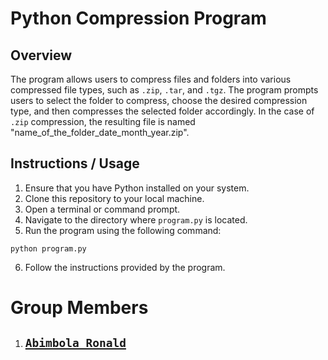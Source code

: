 # Python Compression Program

## Overview

The program allows users to compress files and folders into various compressed file types, such as `.zip`, `.tar`, and `.tgz`. The program prompts users to select the folder to compress, choose the desired compression type, and then compresses the selected folder accordingly. In the case of `.zip` compression, the resulting file is named "name_of_the_folder_date_month_year.zip".

## Instructions / Usage

1. Ensure that you have Python installed on your system.
2. Clone this repository to your local machine.
3. Open a terminal or command prompt.
4. Navigate to the directory where `program.py` is located.
5. Run the program using the following command:
```
python program.py
```
6.  Follow the instructions provided by the program.


# Group Members

1. ## [`Abimbola Ronald`](https://www.linkedin.com/in/abimbola-ronald-977299224/)
